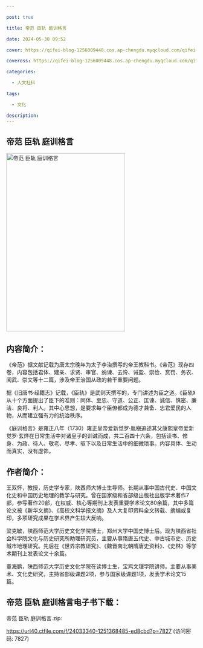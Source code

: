 ```yaml
---

post: true

title: 帝范 臣轨 庭训格言

date: 2024-05-30 09:52

cover: https://qifei-blog-1256009448.cos.ap-chengdu.myqcloud.com/qifei-blog/64c389451ddac507cc554e74.jpg

coveross: https://qifei-blog-1256009448.cos.ap-chengdu.myqcloud.com/qifei-blog/64c389451ddac507cc554e74.jpg

categories:

  - 人文社科

tags:

  - 文化

description:
---
```


## 帝范 臣轨 庭训格言

<img alt="帝范 臣轨 庭训格言" class="aligncenter loaded" data-was-processed="true" decoding="async" fetchpriority="high" height="471" src="https://qifei-blog-1256009448.cos.ap-chengdu.myqcloud.com/qifei-blog/64c389451ddac507cc554e74.jpg" style="cursor: zoom-in;" width="314"/>

## 内容简介：

《帝范》据文献记载为唐太宗晚年为太子李治撰写的帝王教科书。《帝范》现存四卷，内容包括君体、建亲、求贤、审官、纳谏、去谗、诫盈、崇俭、赏罚、务农、阅武、崇文等十二篇，涉及帝王治国从政的若干重要问题。

据《旧唐书·经籍志》记载，《臣轨》是武则天撰写的，专门讲述为臣之道。《臣轨》从十个方面提出了臣下的准则：同体、至忠、守道、公正、匡谏、诚信、慎密、廉洁、良将、利人。其中心思想，是要求每个臣僚都成为德才兼备、忠君爱民的人物，从而建立强有力的统治秩序。

《庭训格言》是雍正八年（1730）雍正皇帝爱新觉罗·胤稹追述其父康熙皇帝爱新觉罗·玄烨在日常生活中对诸皇子的训诫而成，共二百四十六条，包括读书、修身、为政、待人、敬老、尽孝、驭下以及日常生活中的细微琐事。内容具体、生动而真实，没有虚饰。

## 作者简介：

王双怀，教授，历史学专家，陕西师大博士生导师。长期从事中国古代史、中国文化史和中国历史地理的教学与研究。曾在国家级和省部级出版社出版学术著作7部，参写著作20部，在权威、核心等期刊上发表重要学术论文80余篇，其中多篇论文被《新华文摘》、《高校文科学报文摘》及人大复印资料全文转载、摘编或复印，多项研究成果在学术界产生较大反响。

梁克敏，陕西师范大学历史文化学院博士，郑州大学中国史博士后。现为陕西省社会科学院文化与历史研究所助理研究员，主要从事隋唐五代史、中古城市史、历史城市地理研究。先后在《世界宗教研究》、《魏晋南北朝隋唐史资料》、《史林》等学术期刊上发表论文十余篇。

董海鹏，陕西师范大学历史文化学院在读博士生，宝鸡文理学院讲师。主要从事美术、文化史研究，主持省部级课题2项，参与国家级课题1项，发表学术论文15篇。

## 帝范 臣轨 庭训格言电子书下载：

帝范 臣轨 庭训格言.zip: 

https://url40.ctfile.com/f/24033340-1251368485-ed8cbd?p=7827 (访问密码: 7827)
